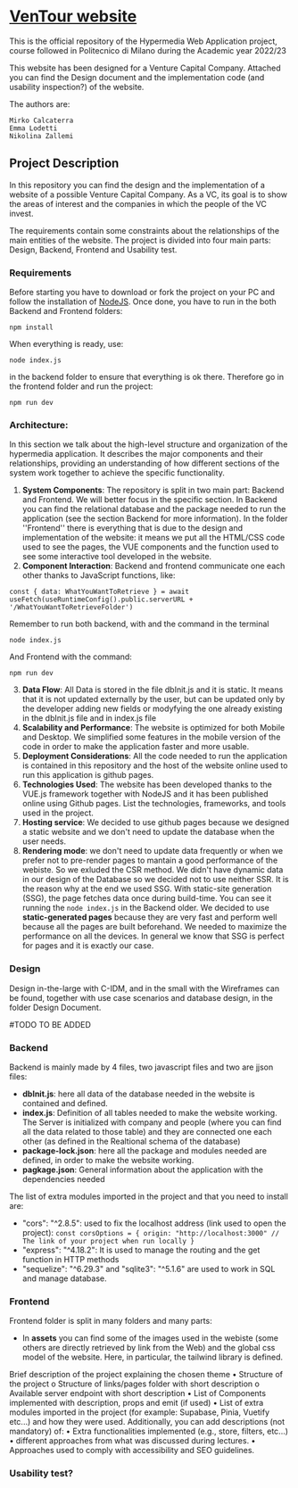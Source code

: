 # [VenTour website](https://rkomi98.github.io/VenTour/)

This is the official repository of the Hypermedia Web Application project, course followed in Politecnico di Milano during the Academic year 2022/23

This website has been designed for a Venture Capital Company. Attached you can find the Design document and the implementation code (and usability inspection?) of the website.

The authors are:

    Mirko Calcaterra
    Emma Lodetti
    Nikolina Zallemi

## Project Description
In this repository you can find the design and the implementation of a website of a possible Venture Capital Company. As a VC, its goal is to show the areas of interest and  the companies in which the people of the VC invest. 

The requirements contain some constraints about the relationships of the main entities of the website. The project is divided into four main parts: Design, Backend, Frontend and Usability test.

### Requirements
Before starting you have to download or fork the project on your PC and follow the installation of [NodeJS](https://nodejs.org/en). Once done, you have to run in the both Backend and Frontend folders:

`
npm install
`

When everything is ready, use:

`
node index.js
`

in the backend folder to ensure that everything is ok there. Therefore go in the frontend folder and run the project:

`
      npm run dev
`

### Architecture:
In this section we talk about the high-level structure and organization of the hypermedia application. It describes the major components and their relationships, providing an understanding of how different sections of the system work together to achieve the specific functionality.

1. **System Components**: The repository is split in two main part: Backend and Frontend. We will better focus in the specific section. In Backend you can find the relational database and the package needed to run the application (see the section Backend for more information). In the folder ''Frontend'' there is everything that is due to the design and implementation of the website: it means we put all the HTML/CSS code used to see the pages, the VUE components and the function used to see some interactive tool developed in the website.
2. **Component Interaction**: Backend and frontend communicate one each other thanks to JavaScript functions, like:

`
const { data: WhatYouWantToRetrieve } = await useFetch(useRuntimeConfig().public.serverURL + '/WhatYouWantToRetrieveFolder')
`

Remember to run both backend, with and the command in the terminal

`
node index.js
`

And Frontend with the command:

`
npm run dev
`

3. **Data Flow**: All Data is stored in the file dbInit.js and it is static. It means that it is not updated externally by the user, but can be updated only by the developer adding new fields or modyfying the one already existing in the dbInit.js file and in index.js file
4. **Scalability and Performance**: The website is optimized for both Mobile and Desktop. We simplified some features in the mobile version of the code in order to make the application faster and more usable.
5. **Deployment Considerations**: All the code needed to run the application is contained in this repository and the host of the website online used to run this application is github pages.
6. **Technologies Used**: The website has been developed thanks to the VUE.js framework together with NodeJS and it has been published online using Github pages. List the technologies, frameworks, and tools used in the project. 
7. **Hosting service**: We decided to use github pages because we designed a static website and we don't need to update the database when the user needs.
8. **Rendering mode**: we don't need to update data frequently or when we prefer not to pre-render pages to mantain a good performance of the webiste. So we exluded the CSR method. We didn't have dynamic data in our design of the Database so we decided not to use neither SSR. It is the reason why at the end we used SSG. With static-site generation (SSG), the page fetches data once during build-time. You can see it running the `node index.js` in the Backend older. We decided to use **static-generated pages** because they are very fast and perform well because all the pages are built beforehand. We needed to maximize the performance on all the devices. In general we know that SSG is perfect for pages and it is exactly our case.



### Design
Design in-the-large with C-IDM, and in the small with the Wireframes can be found, together with use case scenarios and database design, in the folder Design Document.

#TODO TO BE ADDED

### Backend
Backend is mainly made by 4 files, two javascript files and two are jjson files:
- **dbInit.js**: here all data of the database needed in the website is contained and defined.
- **index.js**: Definition of all tables needed to make the website working. The Server is initialized with company and people (where you can find all the data related to those table) and they are connected one each other (as defined in the Realtional schema of the database) 
- **package-lock.json**: here all the package and modules needed are defined, in order to make the website working.
- **pagkage.json**: General information about the application with the dependencies needed

 The list of extra modules imported in the project and that you need to install are:
 - "cors": "^2.8.5": used to fix the localhost address (link used to open the project):
`
const corsOptions = {
    origin: "http://localhost:3000" // The link of your project when run locally
}
`
- "express": "^4.18.2": It is used to manage the routing and the get function in HTTP methods
- "sequelize": "^6.29.3" and "sqlite3": "^5.1.6" are used to work in SQL and manage database.


### Frontend
Frontend folder is split in many folders and many parts:
- In **assets** you can find some of the images used in the webiste (some others are directly retrieved by link from the Web) and the global css model of the website. Here, in particular, the tailwind library is defined.





Brief description of the project explaining the chosen theme
• Structure of the project
o Structure of links/pages folder with short description
o Available server endpoint with short description
• List of Components implemented with description, props and emit (if used)
• List of extra modules imported in the project (for example: Supabase, Pinia, Vuetify etc...)
and how they were used.
Additionally, you can add descriptions (not mandatory) of:
• Extra functionalities implemented (e.g., store, filters, etc...)
• different approaches from what was discussed during lectures.
• Approaches used to comply with accessibility and SEO guidelines.

### Usability test?



